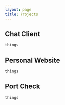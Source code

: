 ```yaml
---
layout: page
title: Projects
---
```

## Chat Client  
    things
## Personal Website  
    things
## Port Check  
    things